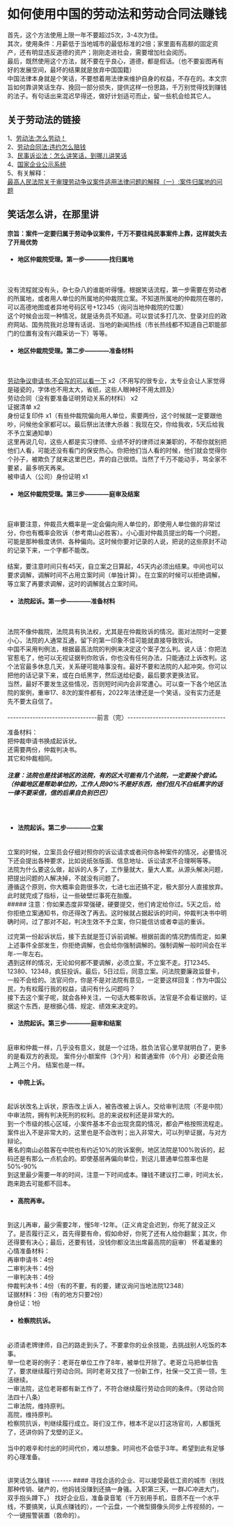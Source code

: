 如何使用中国的劳动法和劳动合同法赚钱 
====
首先，这个方法使用上限一年不要超过5次，3-4次为佳。<br>
其次，使用条件：月薪低于当地城市的最低标准的2倍；家里面有高额的固定资产，还有明显违反道德的资产；刚刚走进社会，需要增加社会阅历。<br> 
最后，既然使用这个方法，就不要在乎良心，道德，都是假话。（也不要妄图再有好的发展空间，最坏的结果就是放弃中国国籍）<br> 
中国法律本身就是个笑话，不要想着用法律来维护自身的权益，不存在的。本文宗旨如何靠讲笑话生存、挽回一部分损失，提供这样一份思路，千万别觉得找到赚钱的法子。有句话出来混迟早得还，做好计划适可而止，留一些机会给其它人。<br> 

关于劳动法的链接
------- 
1、[劳动法:怎么劳动！](http://www.gov.cn/banshi/2005-05/25/content_905.htm)<br> 
2、[劳动合同法:违约怎么赔钱](http://www.gov.cn/flfg/2007-06/29/content_669394.htm)<br> 
3、[民事诉讼法：怎么讲笑话，到哪儿讲笑话](http://www.npc.gov.cn/zgrdw/npc/xinwen/2017-06/29/content_2024892.htm)<br> 
4、[国家企业公示系统](https://www.gsxt.gov.cn/index.html)<br>
5、有关解释：<br> 
[最高人民法院关于审理劳动争议案件适用法律问题的解释（一）:案件归属地的问题](https://www.court.gov.cn/fabu-xiangqing-282121.html)<br> 

笑话怎么讲，在那里讲
------- 
#### 宗旨：案件一定要归属于劳动争议案件，千万不要往纯民事案件上靠，这样就失去了开局优势<br>

* #### 地区仲裁院受理。第一步————找归属地<br>

<br>

没有流程就没有头，杂七杂八的谁能听得懂。根据笑话流程，第一步需要在劳动者的所属地，或者用人单位的所属地的仲裁院立案。不知道所属地的仲裁院在哪的，可以高德地图或者异地号码区号+12345（询问当地仲裁院的位置）<br>
这个时候会出现一种情况，就是话务员不知道。可以尝试多打几次、登录对应的政府网站、国务院我对总理有话说、当地的新闻热线（市长热线都不知道自己职能部门的位置有没有兴趣采访一下）等等。<br>

* #### 地区仲裁院受理。第二步————准备材料<br>

<br>

[劳动争议申请书:不会写的可以看一下](http://www.moj.gov.cn/pub/sfbgw/jgsz/jgszzsdw/zsdwflyzzx/flyzzxgzpt/gzptwlpx/202007/t20200702_190436.html) 
x2（不用写的很专业，太专业会让人家觉得是碰瓷的，字体也不用太大，省纸，这些人眼神好不用太顾及）<br>
劳动合同（没有要准备证明劳动关系的材料） x2<br>
证据清单 x2<br>
身份证复印件 x1（有些仲裁院偏向用人单位，索要两份，这个时候就一定要跟他吵，问候他全家都可以。最后祭出法律大杀器：我现在交，你给我收，5天后给我不予立案通知单）<br>
这里再说几句，这些人都是实习律师、业绩不好的律师过来兼职的，不帮你就别把他们人看，可能还没有看门的保安热心。你把他们当人看的时候，他们就会觉得你个孙子，被欺负了就来这里巴巴，弄的自己很烦。当然了千万不能动手，骂全家不要紧，最多明天再来。<br>
被申请人（公司）身份证明 x1<br>

* #### 地区仲裁院受理。第三步————庭审及结案<br>

<br>

庭审要注意，仲裁员大概率是一定会偏向用人单位的，即使用人单位做的非常过分，你也有概率会败诉（参考南山必胜客）。小心面对仲裁员提出的每一个问题，可能是那种极度诱供、各种偏向。这时候你要对记录的人说，把说的这些原封不动的记录下来，一个字都不能改。<br>
<br>
结案，要注意时间只有45天，自立案之日算起，45天内必须出结果。中间也可以要求调解，调解时间不占用立案时间（单独计算）。在立案的时候可以拒绝调解，等立案了再要求调解，这时的调解就占立案时间。<br>

* #### 法院起诉。第一步————准备材料<br>

<br>

法院不像仲裁院，法院具有执法权，尤其是在仲裁败诉的情况。面对法院时一定要小心，法院的人通常互通，留下的第一印象不佳可能就直接导致败诉。<br>
中国不采用判例法，根据最高法院的判例来决定这个案子怎么判。说人话：你把法官惹毛了，他可以无视证据判你败诉，你也没有任何办法，只能通过上诉改判。这个法官最多休息几天，关系硬可能啥事没有。最好不要和法院的人起冲突。你可以把他的话记录下来，或在白纸黑字，然后送给纪委，最后要求更换法官。<br>
当然，最好不要发生这些情况，否则短时间内会非常遭心。可以查一下各个地区法院的案例，重审17、8次的案件都有，2022年法律还是一个笑话，没有实力还是先不要太自信了。<br>
<br>
--------------------------------前言（完）-----------------------------------<br>

准备材料：<br>
把仲裁申请书换成起诉状。<br>
还需要两份，仲裁判决书。<br>
其它和仲裁相同。<br>
 ##### 注意：法院也是找该地区的法院，有的区大可能有几个法院，一定要挨个尝试。（仲裁地区是帮助单位的，工作人员90%不是好东西，他们但凡不白纸黑字的话一律不要采信，信的后果自负别巴巴）
<br>

* #### 法院起诉。第二步————立案<br>
<br>
立案的时候，立案员会仔细对照你的诉讼请求或者问你各种案件的情况，必要情况下还会提出各种要求，比如说纸张版面、信息地址、诉讼请求不合理啊等等。<br>
法院为什么要这么做，起诉的人多了，工作量就大，量大人累。从源头解决问题，把提出问题的人解决掉，不就没有问题了。<br>
遵循这个原则，你大概率会跑很多次，七进七出还搞不定，极大部分人直接放弃。此时就完成了指标，让一些破壁烂事死在胎腹。<br>
##### 注意：你如果态度非常强硬，硬要提交，他们肯定给你过。5天之后，给你拒绝立案通知书，你还得改了再去。这时候就占据起诉的时间，仲裁判决书中明确时间，过了那对不起，判决生效不予立案，你只能信访或者幸运的重诉。<br>

过完第一份起诉状后，接下去就是签订诉前调解。根据前面的情况酌情而定，如果上述事件全部发生，你拒绝调解，也会给你强制调解的。强制调解一般时间会在半年-一年左右。<br>
遇到这样的情况，无论如何都不要调解，必须立案，不立案不走。打12345、12380、12348，疯狂投诉。最后，5日过后，同意立案。问法院要廉政监督卡，一般不会给的。法官问你，你是不是对法院有意见，一定要这样回复：作为中国公民，为有权履行我的权益，请问有什么问题吗？<br>
接下去这个案子呢，就会各种关注，一句话大概率败诉。法官是不会看证据的，证据这个东西，是根据心情、规定、绩效来决定的。<br>

* #### 法院起诉。第三步————庭审和结案<br>
<br>
庭审和仲裁一样，几乎没有意义，就是一个过场，胜负法官心里早就明白了，更多的是看双方的表现。
案件分小额案件（3个月）和普通案件（6个月）必要还会拖上两三个月。
结案也是一样。

* #### 中院上诉。<br>
<br>
起诉状改名上诉状，原告改上诉人，被告改被上诉人。交给审判法院（不是中院）<br>
中审法院，拥有判决死刑的权利。总的来说权利还是非常大的。<br>
到一个市级的核心区域，小案件基本不会出现贪腐的情况，都会严格按照流程走。案件出入不是非常大的，这里也是不会改判；出入非常大，可以列举证据，与对方辩论。<br>
著名的南山必胜客在中院也有约近10%的败诉案例，地区法院是100%败诉的，起码还是有那么一点机会的。即使基层再偏向单位，到这儿普通单位胜率也是50%-90%<br>
到这里最少需要一年的时间，注意一下时间成本。赚钱不建议打二审，时间太长，跑来跑去可能都不回本。<br>

* #### 高院再审。<br>
<br>
到这儿再审，最少需要2年，慢5年-12年。（正义肯定会迟到，你死了就没正义了。是否履行正义，首先得要有命，假如命好，你死了还有人给你翻案；其次，你还得要有决心；最后，还要有钱，没钱你都没法出席最高院的庭审）
怀着凝重的心情准备材料：<br>
再审申请书：4份<br>
二审判决书：4份<br>
一审判决书：4份<br>
仲裁判决书：4份（有的不要，有的要，建议询问当地法院12348）<br>
证据材料：3份（有的地方只要2份）<br>
身份证：1份<br>

* #### 检察院抗诉。<br>
<br>
必须请老牌律师，自己的路走到头了。不要拿你的业余技能，去挑战别人吃饭的本事。<br>
举一位老哥的例子：老哥在单位工作了8年，被单位开除了。老哥立马把单位告了，要求继续履行劳动合同。同时老哥又找了一份新工作，社保一交工资一领，生活继续。<br>
一审法院，这位老哥都有新工作了，不符合继续履行劳动合同的条件。（劳动合同法四十八条）<br>
二审法院，维持原判。<br>
高院，维持原判。<br>
检察院抗诉，判继续履行成立。哥们没工作，根本不足以打这场官司，人都饿死了，还讲你妈了戈壁的正义。<br>
<br>
当中的艰辛和付出的时间代价，难以想象。时间也不会低于3年。希望到此有足够的心理准备。<br>
<br>
<br>
讲笑话怎么赚钱
------- 
#### 寻找合适的企业、可以接受最低工资的城市（别找那种传销、破产的，他妈钱没赚到还搞一身骚。入职第三天，一群JC冲进大门，双手抱头蹲下。）
找好企业后，准备录音笔（千万别用手机，音质不在一个水平线，不要搞笑，认真点赚钱的），一个云盘，一个微型摄像头同步上传视频的，一个一键报警装置（救命的）。










